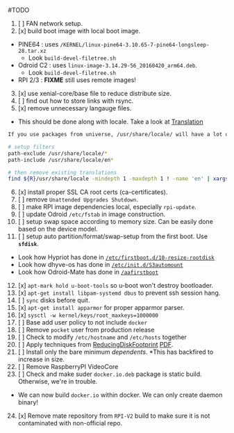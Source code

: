 #TODO

1. [ ] FAN network setup.  
2. [x] build boot image with local boot image.  
  - PINE64 : uses `/KERNEL/linux-pine64-3.10.65-7-pine64-longsleep-28.tar.xz`  
    * Look `build-devel-filetree.sh` 
  - Odroid C2 : uses `linux-image-3.14.29-56_20160420_arm64.deb`. 
    * Look `build-devel-filetree.sh`  
  - RPI 2/3 : **FIXME** still uses remote images!
3. [x] use xenial-core/base file to reduce distribute size.  
4. [ ] find out how to store links with rsync.  
5. [x] remove unnecessary langauge files.  
  - This should be done along with locale. Take a look at [Translation](https://wiki.ubuntu.com/ReducingDiskFootprint#Translations)	

  ```sh
  If you use packages from universe, /usr/share/locale/ will have a lot of (probably unneeded) translations. If you only need to support a relatively small subset of languages, the unnecessary ones can be filtered out with above dpkg   filters:
  
  # setup filters
  path-exclude /usr/share/locale/*
  path-include /usr/share/locale/en*
  
  # then remove existing translations
  find ${R}/usr/share/locale -mindepth 1 -maxdepth 1 ! -name 'en' | xargs rm -r
  ```    
6. [x] install proper SSL CA root certs (ca-certificates).  
7. [ ] remove `Unattended Upgrades Shutdown`.  
8. [ ] make RPI image dependencies local, especially `rpi-update`.  
9. [ ] update Odroid `/etc/fstab` in image construction.  
10. [ ] setup swap space according to memory size. Can be easily done based on the device model.  
11. [ ] setup auto partition/format/swap-setup from the first boot. Use **`sfdisk`**.  
  - Look how Hypriot has done in [`/etc/firstboot.d/10-resize-rootdisk`](./DOCUMENT/10-resize-rootdisk.sh)  
  - Look how dhyve-os has done in [`/etc/init.d/S3automount`](./DOCUMENT/S03automount.sh)
  - Look how Odroid-Mate has done in [`/aafirstboot`](./DOCUMENT/first_boot_odroid_mate.sh)
12. [x] `apt-mark hold u-boot-tools` so u-boot won't destroy bootloader.
13. [x] `apt-get install libpam-systemd dbus` to prevent ssh session hang.
14. [ ] `sync` disks before quit.
15. [x] `apt-get install apparmor` for proper apparmor parser.
16. [x] `sysctl -w kernel/keys/root_maxkeys=1000000`
17. [ ] Base add user policy to not include `docker`
18. [ ] Remove `pocket` user from production release
19. [ ] Check to modify `/etc/hostname` and `/etc/hosts` together
20. [ ] Apply techniques from [ReducingDiskFootprint](https://wiki.ubuntu.com/ReducingDiskFootprint) [PDF](DOCUMENT/ReducingDiskFootprint-UbuntuWiki.pdf).
21. [ ] Install only the bare minimum _dependents_. *This has backfired to increase in size.
22. [ ] Remove RaspberryPI VideoCore
23. [ ] Check and make suder `docker.io.deb` package is static build. Otherwise, we're in trouble.
  - We can now build `docker.io` within docker. We can only create daemon binary!
24. [x] Remove mate repository from `RPI-V2` build to make sure it is not contaminated with non-official repo.